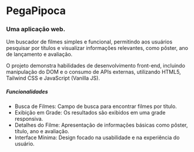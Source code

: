 # PegaPipoca



### Uma aplicação web.
Um buscador de filmes simples e funcional, permitindo aos usuários pesquisar por títulos e visualizar informações relevantes, como pôster, ano de lançamento e avaliação.

O projeto demonstra habilidades de desenvolvimento front-end, incluindo manipulação do DOM e o consumo de APIs externas, utilizando HTML5, Tailwind CSS e JavaScript (Vanilla JS).

##### Funcionalidades
- Busca de Filmes: Campo de busca para encontrar filmes por título.
- Exibição em Grade: Os resultados são exibidos em uma grade responsiva.
- Detalhes do Filme: Apresentação de informações básicas como pôster, título, ano e avaliação.
- Interface Mínima: Design focado na usabilidade e na experiência do usuário.
